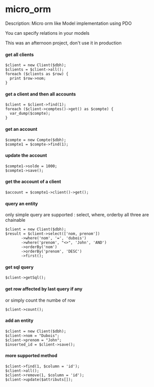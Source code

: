micro_orm
=========

Description:
 Micro orm like Model implementation 
 using PDO

You can specify relations in your models


 This was an afternoon project, don't use it in production


#### get all clients
    $client = new Client($dbh);
    $clients = $client->all();
    foreach ($clients as $row) {
      print $row->nom;
    }

#### get a client and then all accounts
    $client = $client->find(1);
    foreach ($client->comptes()->get() as $compte) {
      var_dump($compte);
    }

#### get an account
    $compte = new Compte($dbh);
    $compte1 = $compte->find(1);

#### update the account
    $compte1->solde = 1000;
    $compte1->save();

#### get the account of a client
    $account = $compte1->client()->get();

#### query an entity
only simple query are supported : select, where, orderby
all three are chainable

    $client = new Client($dbh);
    $result = $client->select(['nom, prenom'])
           ->where('nom', '=', 'dubois')
           ->where('prenom', "<>", 'John', 'AND')
           ->orderBy('nom')
           ->orderBy('prenom', 'DESC')
           ->first();

#### get sql query
    $client->getSql();

#### get row affected by last query if any
or simply count the numbe of row

    $client->count();

#### add an entity
    $client = new Client($dbh);
    $client->nom = "Dubois";
    $client->prenom = "John";
    $inserted_id = $client->save();

#### more supported method
    $client->find(1, $column = 'id');
    $client->all();
    $client->remove(1, $column = 'id');
    $client->update($attributs[]);
